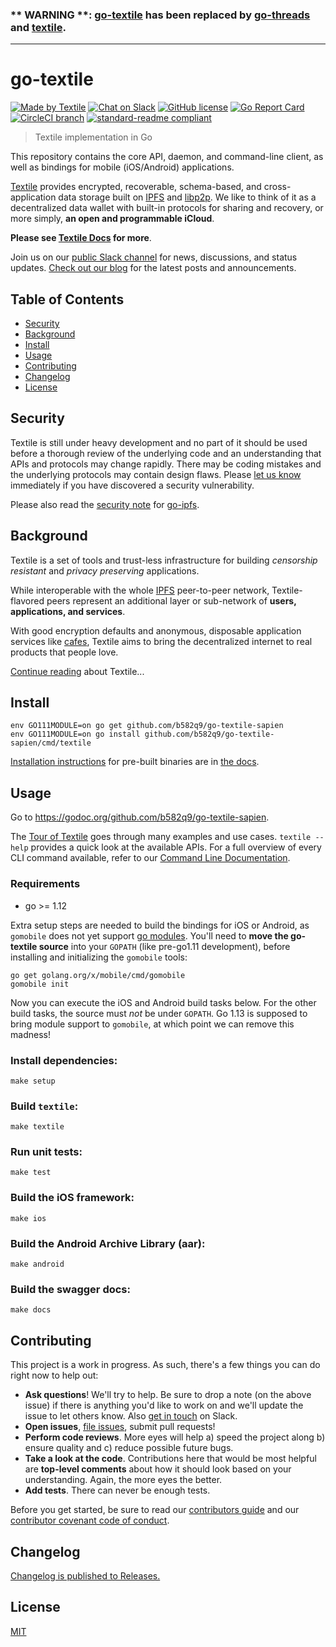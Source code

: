 ### ** WARNING **: **[go-textile](https://github.com/b582q9/go-textile-sapien) has been replaced by [go-threads](https://github.com/textileio/go-threads) and [textile](https://github.com/textileio/textile).**

---
# go-textile

[![Made by Textile](https://img.shields.io/badge/made%20by-Textile-informational.svg?style=popout-square)](https://textile.io)
[![Chat on Slack](https://img.shields.io/badge/slack-slack.textile.io-informational.svg?style=popout-square)](https://slack.textile.io)
[![GitHub license](https://img.shields.io/github/license/textileio/go-textile.svg?style=popout-square)](./LICENSE)
[![Go Report Card](https://goreportcard.com/badge/github.com/b582q9/go-textile-sapien?style=flat-square)](https://goreportcard.com/report/github.com/b582q9/go-textile-sapien?style=flat-square)
[![CircleCI branch](https://img.shields.io/circleci/project/github/textileio/go-textile/master.svg?style=popout-square)](https://circleci.com/gh/textileio/go-textile)
[![standard-readme compliant](https://img.shields.io/badge/readme%20style-standard-brightgreen.svg?style=popout-square)](https://github.com/RichardLitt/standard-readme)

> Textile implementation in Go

This repository contains the core API, daemon, and command-line client, as well as bindings for mobile (iOS/Android) applications.

[Textile](https://www.textile.io) provides encrypted, recoverable, schema-based, and cross-application data storage built on [IPFS](https://github.com/ipfs) and [libp2p](https://github.com/libp2p). We like to think of it as a decentralized data wallet with built-in protocols for sharing and recovery, or more simply, **an open and programmable iCloud**.

**Please see [Textile Docs](https://docs.textile.io/) for more**.

Join us on our [public Slack channel](https://slack.textile.io/) for news, discussions, and status updates. [Check out our blog](https://medium.com/textileio) for the latest posts and announcements.

## Table of Contents

-   [Security](#security)
-   [Background](#background)
-   [Install](#install)
-   [Usage](#usage)
-   [Contributing](#contributing)
-   [Changelog](#changelog)
-   [License](#license)

## Security

Textile is still under heavy development and no part of it should be used before a thorough review of the underlying code and an understanding that APIs and protocols may change rapidly. There may be coding mistakes and the underlying protocols may contain design flaws. Please [let us know](mailto:contact@textile.io) immediately if you have discovered a security vulnerability.

Please also read the [security note](https://github.com/ipfs/go-ipfs#security-issues) for [go-ipfs](https://github.com/ipfs/go-ipfs).

## Background

Textile is a set of tools and trust-less infrastructure for building _censorship resistant_ and _privacy preserving_ applications.

While interoperable with the whole [IPFS](https://ipfs.io/) peer-to-peer network, Textile-flavored peers represent an additional layer or sub-network of **users, applications, and services**.

With good encryption defaults and anonymous, disposable application services like [cafes](https://docs.textile.io/concepts/cafes/), Textile aims to bring the decentralized internet to real products that people love.

[Continue reading](https://docs.textile.io/concepts/) about Textile...

## Install

    env GO111MODULE=on go get github.com/b582q9/go-textile-sapien
    env GO111MODULE=on go install github.com/b582q9/go-textile-sapien/cmd/textile

[Installation instructions](https://docs.textile.io/install/the-daemon/) for pre-built binaries are in [the docs](https://docs.textile.io).

## Usage

Go to https://godoc.org/github.com/b582q9/go-textile-sapien.

The [Tour of Textile](https://docs.textile.io/a-tour-of-textile/) goes through many examples and use cases. `textile --help` provides a quick look at the available APIs. For a full overview of every CLI command available, refer to our [Command Line Documentation](https://docs.textile.io/develop/clients/command-line/).

### Requirements

-   go >= 1.12

Extra setup steps are needed to build the bindings for iOS or Android, as `gomobile` does not yet support [go modules](https://github.com/golang/go/wiki/Modules). You'll need to **move the go-textile source** into your `GOPATH` (like pre-go1.11 development), before installing and initializing the `gomobile` tools:

    go get golang.org/x/mobile/cmd/gomobile
    gomobile init

Now you can execute the iOS and Android build tasks below. For the other build tasks, the source must _not_ be under `GOPATH`. Go 1.13 is supposed to bring module support to `gomobile`, at which point we can remove this madness!

### Install dependencies:

    make setup

### Build `textile`:

    make textile

### Run unit tests:

    make test

### Build the iOS framework:

    make ios

### Build the Android Archive Library (aar):

    make android

### Build the swagger docs:

    make docs

## Contributing

This project is a work in progress. As such, there's a few things you can do right now to help out:

-   **Ask questions**! We'll try to help. Be sure to drop a note (on the above issue) if there is anything you'd like to work on and we'll update the issue to let others know. Also [get in touch](https://slack.textile.io) on Slack.
-   **Open issues**, [file issues](https://github.com/b582q9/go-textile-sapien/issues), submit pull requests!
-   **Perform code reviews**. More eyes will help a) speed the project along b) ensure quality and c) reduce possible future bugs.
-   **Take a look at the code**. Contributions here that would be most helpful are **top-level comments** about how it should look based on your understanding. Again, the more eyes the better.
-   **Add tests**. There can never be enough tests.

Before you get started, be sure to read our [contributors guide](./CONTRIBUTING.md) and our [contributor covenant code of conduct](./CODE_OF_CONDUCT.md).

## Changelog

[Changelog is published to Releases.](https://github.com/b582q9/go-textile-sapien/releases)

## License

[MIT](LICENSE)
